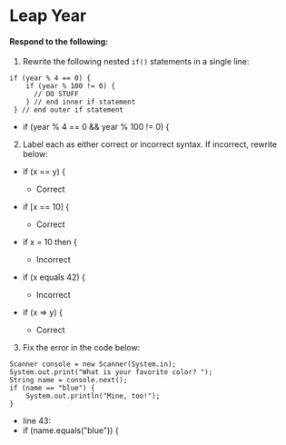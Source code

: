 # Leap Year
#### Respond to the following:

1. Rewrite the following nested `if()` statements in a single line:
  ```
  if (year % 4 == 0) {
      if (year % 100 != 0) {
        // DO STUFF
      } // end inner if statement
   } // end outer if statement
  ```
  * if (year % 4 == 0 && year % 100 != 0) {


2. Label each as either correct or incorrect syntax. If incorrect, rewrite below:
  * if (x == y) {

    * Correct

  * if [x == 10] {

    * Correct

  * if x = 10 then {

    * Incorrect

  * if (x equals 42) {

    * Incorrect

  * if (x => y) {

    * Correct


3. Fix the error in the code below:

  ```
  Scanner console = new Scanner(System.in);
  System.out.print("What is your favorite color? ");
  String name = console.next();
  if (name == "blue") {
      System.out.println("Mine, too!");
  }
  ```

  * line 43:
  * if (name.equals("blue")) {
